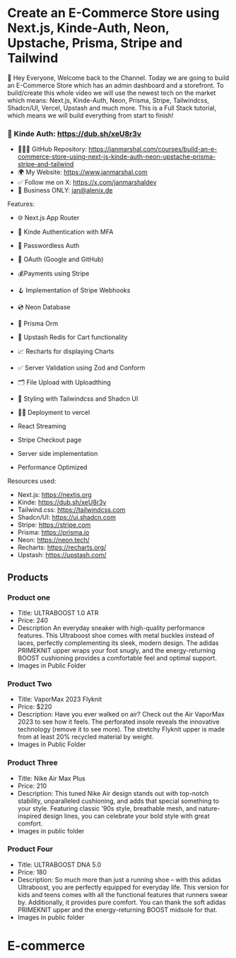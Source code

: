 # Create an E-Commerce Store using Next.js, Kinde-Auth, Neon, Upstache, Prisma, Stripe and Tailwind



🌟 Hey Everyone, Welcome back to the Channel. Today we are going to build an E-Commerce Store which has an admin dashboard and a storefront. To build/create this whole video we will use the newest tech on the market which means: Next.js, Kinde-Auth, Neon, Prisma, Stripe, Tailwindcss, Shadcn/UI, Vercel, Upstash and much more. This is a Full Stack tutorial, which means we will build everything from start to finish!

### 🚀 Kinde Auth: https://dub.sh/xeU8r3v

- 👨🏻‍💻 GitHub Repository: https://janmarshal.com/courses/build-an-e-commerce-store-using-next-js-kinde-auth-neon-upstache-prisma-stripe-and-tailwind
- 🌍 My Website: https://www.janmarshal.com
- ✅ Follow me on X: https://x.com/janmarshaldev
- 📧 Business ONLY: jan@alenix.de 


Features: 
- 🌐 Next.js App Router
- 🔐 Kinde Authentication with MFA
- 📧 Passwordless Auth
- 🔑 OAuth (Google and GitHub)
- 💰Payments using Stripe 
- 🪝 Implementation of Stripe Webhooks
- 💿 Neon Database
- 💨 Prisma Orm
- 🚀 Upstash Redis for Cart functionality
- 📈 Recharts for displaying Charts
- ✅ Server Validation using Zod and Conform
- 🗂️ File Upload with Uploadthing
- 🎨 Styling with Tailwindcss and Shadcn UI
- 😶‍🌫️ Deployment to vercel

- React Streaming
- Stripe Checkout page
- Server side implementation 
- Performance Optimized


Resources used:
- Next.js: https://nextjs.org
- Kinde: https://dub.sh/xeU8r3v
- Tailwind.css: https://tailwindcss.com
- Shadcn/UI: https://ui.shadcn.com
- Stripe: https://stripe.com
- Prisma: https://prisma.io
- Neon: https://neon.tech/
- Recharts: https://recharts.org/
- Upstash: https://upstash.com/



## Products

### Product one
- Title: ULTRABOOST 1.0 ATR
- Price: 240
- Description An everyday sneaker with high-quality performance features. This Ultraboost shoe comes with metal buckles instead of laces, perfectly complementing its sleek, modern design. The adidas PRIMEKNIT upper wraps your foot snugly, and the energy-returning BOOST cushioning provides a comfortable feel and optimal support.
- Images in Public Folder

### Product Two
- Title: VaporMax 2023 Flyknit
- Price: $220
- Description: Have you ever walked on air? Check out the Air VaporMax 2023 to see how it feels. The perforated insole reveals the innovative technology (remove it to see more). The stretchy Flyknit upper is made from at least 20% recycled material by weight.
- Images in Public Folder

### Product Three
- Title: Nike Air Max Plus
- Price: 210
- Description: This tuned Nike Air design stands out with top-notch stability, unparalleled cushioning, and adds that special something to your style. Featuring classic '90s style, breathable mesh, and nature-inspired design lines, you can celebrate your bold style with great comfort.
- Images in public folder

### Product Four
- Title: ULTRABOOST DNA 5.0
- Price: 180
- Description: So much more than just a running shoe – with this adidas Ultraboost, you are perfectly equipped for everyday life. This version for kids and teens comes with all the functional features that runners swear by. Additionally, it provides pure comfort. You can thank the soft adidas PRIMEKNIT upper and the energy-returning BOOST midsole for that.
- Images in public folder

# E-commerce
